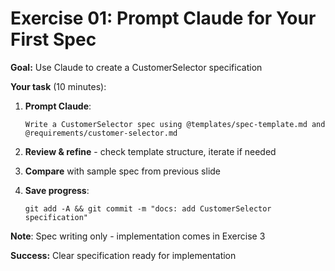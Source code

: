 # Exercise 01: Prompt Claude for Your First Spec

**Goal:** Use Claude to create a CustomerSelector specification

**Your task** (10 minutes):

1. **Prompt Claude**:
   ```
   Write a CustomerSelector spec using @templates/spec-template.md and @requirements/customer-selector.md
   ```

2. **Review & refine** - check template structure, iterate if needed

3. **Compare** with sample spec from previous slide

4. **Save progress**:
   ```
   git add -A && git commit -m "docs: add CustomerSelector specification"
   ```

**Note**: Spec writing only - implementation comes in Exercise 3

**Success:** Clear specification ready for implementation
